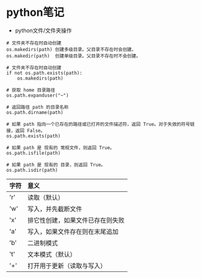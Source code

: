 # python笔记

- python文件/文件夹操作
```
# 文件夹不存在时自动创建
os.makedirs(path) 创建多级目录。父目录不存在时会创建。
os.makedir(path)  创建单级目录。父目录不存在时不会创建。

# 文件夹不存在时自动创建
if not os.path.exists(path):
    os.makedirs(path)

# 获取 home 目录路径
os.path.expanduser("~")

# 返回路径 path 的目录名称
os.path.dirname(path)

# 如果 path 指向一个已存在的路径或已打开的文件描述符，返回 True。对于失效的符号链接，返回 False。
os.path.exists(path)

# 如果 path 是 现有的 常规文件，则返回 True。
os.path.isfile(path)

# 如果 path 是 现有的 目录，则返回 True。
os.path.isdir(path)
```

|字符  |意义|
|:-----|:-----|
|'r'|读取（默认）|
|'w'|写入，并先截断文件|
|'x'|排它性创建，如果文件已存在则失败|
|'a'|写入，如果文件存在则在末尾追加|
|'b'|二进制模式|
|'t'|文本模式（默认）|
|'+'|打开用于更新（读取与写入）|








